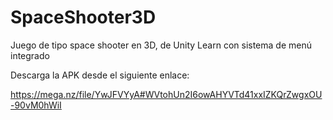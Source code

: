 # SpaceShooter3D
Juego de tipo space shooter en 3D, de Unity Learn con sistema de menú integrado

Descarga la APK desde el siguiente enlace:

https://mega.nz/file/YwJFVYyA#WVtohUn2I6owAHYVTd41xxIZKQrZwgxOU-90vM0hWiI
